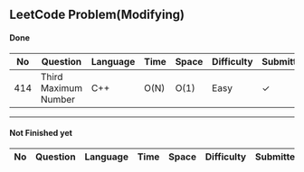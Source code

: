 LeetCode Problem(Modifying)
---
#### Done
|No|Question|Language|Time|Space|Difficulty|Submitted|
|---|---|---|---|---|---|---|
|414|Third Maximum Number|C++|O(N)|O(1)|Easy| ✓|

---
#### Not Finished yet
|No|Question|Language|Time|Space|Difficulty|Submitted|
|---|---|---|---|---|---|---|

